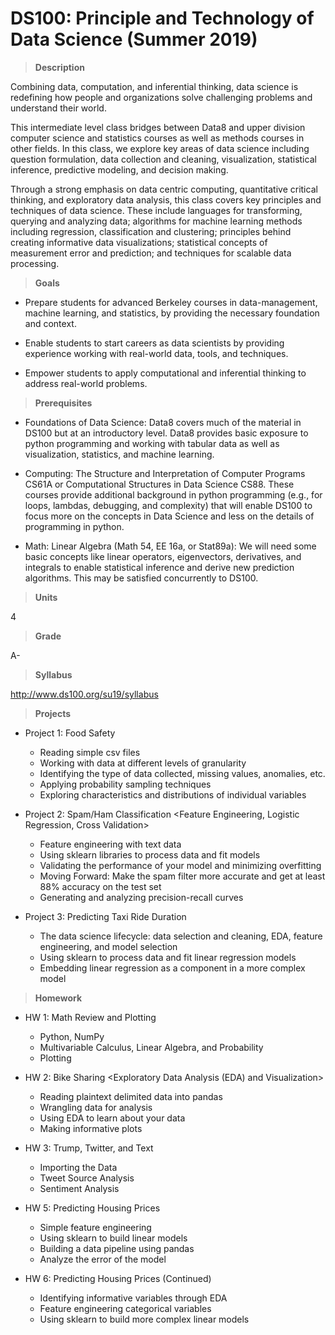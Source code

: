 # DS100: Principle and Technology of Data Science (Summer 2019)

> **Description**

Combining data, computation, and inferential thinking, data science is redefining how people and organizations solve challenging problems and understand their world. 

This intermediate level class bridges between Data8 and upper division computer science and statistics courses as well as methods courses in other fields. In this class, we explore key areas of data science including question formulation, data collection and cleaning, visualization, statistical inference, predictive modeling, and decision making. 

Through a strong emphasis on data centric computing, quantitative critical thinking, and exploratory data analysis, this class covers key principles and techniques of data science. These include languages for transforming, querying and analyzing data; algorithms for machine learning methods including regression, classification and clustering; principles behind creating informative data visualizations; statistical concepts of measurement error and prediction; and techniques for scalable data processing.

> **Goals**

- Prepare students for advanced Berkeley courses in data-management, machine learning, and statistics, by providing the necessary foundation and context.

- Enable students to start careers as data scientists by providing experience working with real-world data, tools, and techniques.

- Empower students to apply computational and inferential thinking to address real-world problems.

> **Prerequisites**

- Foundations of Data Science: Data8 covers much of the material in DS100 but at an introductory level. Data8 provides basic exposure to python programming and working with tabular data as well as visualization, statistics, and machine learning.

- Computing: The Structure and Interpretation of Computer Programs CS61A or Computational Structures in Data Science CS88. These courses provide additional background in python programming (e.g., for loops, lambdas, debugging, and complexity) that will enable DS100 to focus more on the concepts in Data Science and less on the details of programming in python.

- Math: Linear Algebra (Math 54, EE 16a, or Stat89a): We will need some basic concepts like linear operators, eigenvectors, derivatives, and integrals to enable statistical inference and derive new prediction algorithms. This may be satisfied concurrently to DS100.

>**Units**

4

>**Grade**

A-

> **Syllabus**

http://www.ds100.org/su19/syllabus

> **Projects**

- Project 1: Food Safety <Cleaning and Exploring Data with Pandas>
  - Reading simple csv files
  - Working with data at different levels of granularity
  - Identifying the type of data collected, missing values, anomalies, etc.
  - Applying probability sampling techniques
  - Exploring characteristics and distributions of individual variables

- Project 2: Spam/Ham Classification <Feature Engineering, Logistic Regression, Cross Validation>
  - Feature engineering with text data
  - Using sklearn libraries to process data and fit models
  - Validating the performance of your model and minimizing overfitting
  - Moving Forward: Make the spam filter more accurate and get at least 88% accuracy on the test set
  - Generating and analyzing precision-recall curves
  
- Project 3: Predicting Taxi Ride Duration 
  - The data science lifecycle: data selection and cleaning, EDA, feature engineering, and model selection
  - Using sklearn to process data and fit linear regression models
  - Embedding linear regression as a component in a more complex model

> **Homework**

- HW 1: Math Review and Plotting 
  - Python, NumPy
  - Multivariable Calculus, Linear Algebra, and Probability
  - Plotting

- HW 2: Bike Sharing <Exploratory Data Analysis (EDA) and Visualization>
  - Reading plaintext delimited data into pandas
  - Wrangling data for analysis
  - Using EDA to learn about your data
  - Making informative plots

- HW 3: Trump, Twitter, and Text
  - Importing the Data
  - Tweet Source Analysis
  - Sentiment Analysis
 
- HW 5: Predicting Housing Prices
  - Simple feature engineering
  - Using sklearn to build linear models
  - Building a data pipeline using pandas
  - Analyze the error of the model

- HW 6: Predicting Housing Prices (Continued)
  - Identifying informative variables through EDA
  - Feature engineering categorical variables
  - Using sklearn to build more complex linear models
  


